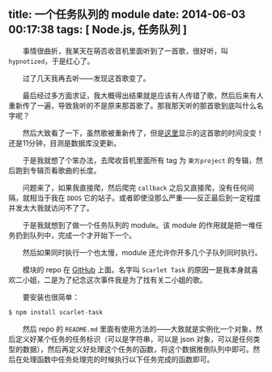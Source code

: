 title: 一个任务队列的 module
date: 2014-06-03 00:17:38
tags: [ Node.js, 任务队列 ]
---

　　事情很曲折，我某天在萌否收音机里面听到了一首歌，很好听，叫 `hypnotized`，于是红心了。

　　过了几天我再去听——发现这首歌变了。

　　最后经过多方面求证，我大概得出结果就是应该有人传错了歌，然后后来有人重新传了一遍，导致我听的不是原来那首歌了。那我那天听的那首歌到底叫什么名字呢？

　　然后大致看了一下，虽然歌被重新传了，但是[这里](http://moe.fm/music/9600)显示的这首歌的时间没变！还是11分钟，目测是数据库没更新。

　　于是我就想了个笨办法，去爬收音机里面所有 tag 为 `東方project` 的专辑，然后跑到专辑页看歌曲的长度。

　　问题来了，如果我直接爬，然后爬完 `callback` 之后又直接爬，没有任何间隔，就相当于我在 `DDOS` 它的站子。或者即使没那么严重——反正最后到一定程度并发太大我就访问不了了。

　　于是我就想到了做一个任务队列的 module。该 module 的作用就是把一堆任务扔到队列中，完成一个才开始下一个。

　　然后如果同时执行一个也太慢，module 还允许你开多几个子队列同时执行。

　　模块的 repo 在 [GitHub](https://github.com/XadillaX/scarlet-task) 上面。名字叫 `Scarlet Task` 的原因一是我本身就喜欢二小姐，二是为了纪念这次事件我是为了找有关二小姐的歌。

　　要安装也很简单：

```javascript
$ npm install scarlet-task
```

　　然后 repo 的 `README.md` 里面有使用方法的——大致就是实例化一个对象，然后定义好某个任务的任务标识（可以是字符串，可以是 json 对象，可以是任何类型的数据），然后再定义好处理这个任务的函数，将这个数据推倒队列中即可。然后在处理函数中任务处理完的时候执行以下任务完成的函数即可。

